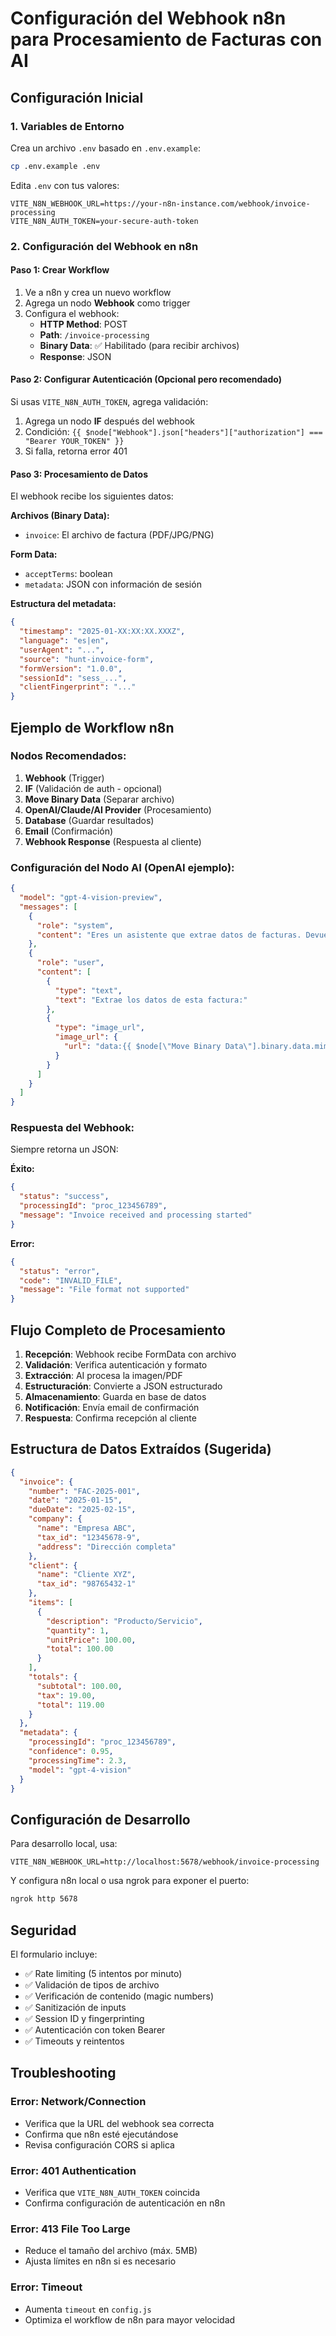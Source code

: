 # Configuración del Webhook n8n para Procesamiento de Facturas con AI

## Configuración Inicial

### 1. Variables de Entorno
Crea un archivo `.env` basado en `.env.example`:

```bash
cp .env.example .env
```

Edita `.env` con tus valores:
```
VITE_N8N_WEBHOOK_URL=https://your-n8n-instance.com/webhook/invoice-processing
VITE_N8N_AUTH_TOKEN=your-secure-auth-token
```

### 2. Configuración del Webhook en n8n

#### Paso 1: Crear Workflow
1. Ve a n8n y crea un nuevo workflow
2. Agrega un nodo **Webhook** como trigger
3. Configura el webhook:
   - **HTTP Method**: POST
   - **Path**: `/invoice-processing`
   - **Binary Data**: ✅ Habilitado (para recibir archivos)
   - **Response**: JSON

#### Paso 2: Configurar Autenticación (Opcional pero recomendado)
Si usas `VITE_N8N_AUTH_TOKEN`, agrega validación:
1. Agrega un nodo **IF** después del webhook
2. Condición: `{{ $node["Webhook"].json["headers"]["authorization"] === "Bearer YOUR_TOKEN" }}`
3. Si falla, retorna error 401

#### Paso 3: Procesamiento de Datos
El webhook recibe los siguientes datos:

**Archivos (Binary Data):**
- `invoice`: El archivo de factura (PDF/JPG/PNG)

**Form Data:**
- `acceptTerms`: boolean
- `metadata`: JSON con información de sesión

**Estructura del metadata:**
```json
{
  "timestamp": "2025-01-XX:XX:XX.XXXZ",
  "language": "es|en",
  "userAgent": "...",
  "source": "hunt-invoice-form",
  "formVersion": "1.0.0",
  "sessionId": "sess_...",
  "clientFingerprint": "..."
}
```

## Ejemplo de Workflow n8n

### Nodos Recomendados:

1. **Webhook** (Trigger)
2. **IF** (Validación de auth - opcional)
3. **Move Binary Data** (Separar archivo)
4. **OpenAI/Claude/AI Provider** (Procesamiento)
5. **Database** (Guardar resultados)
6. **Email** (Confirmación)
7. **Webhook Response** (Respuesta al cliente)

### Configuración del Nodo AI (OpenAI ejemplo):

```json
{
  "model": "gpt-4-vision-preview",
  "messages": [
    {
      "role": "system",
      "content": "Eres un asistente que extrae datos de facturas. Devuelve un JSON con: empresa, fecha, total, items[]"
    },
    {
      "role": "user",
      "content": [
        {
          "type": "text",
          "text": "Extrae los datos de esta factura:"
        },
        {
          "type": "image_url",
          "image_url": {
            "url": "data:{{ $node[\"Move Binary Data\"].binary.data.mimeType }};base64,{{ $node[\"Move Binary Data\"].binary.data.data }}"
          }
        }
      ]
    }
  ]
}
```

### Respuesta del Webhook:
Siempre retorna un JSON:

**Éxito:**
```json
{
  "status": "success",
  "processingId": "proc_123456789",
  "message": "Invoice received and processing started"
}
```

**Error:**
```json
{
  "status": "error",
  "code": "INVALID_FILE",
  "message": "File format not supported"
}
```

## Flujo Completo de Procesamiento

1. **Recepción**: Webhook recibe FormData con archivo
2. **Validación**: Verifica autenticación y formato
3. **Extracción**: AI procesa la imagen/PDF
4. **Estructuración**: Convierte a JSON estructurado
5. **Almacenamiento**: Guarda en base de datos
6. **Notificación**: Envía email de confirmación
7. **Respuesta**: Confirma recepción al cliente

## Estructura de Datos Extraídos (Sugerida)

```json
{
  "invoice": {
    "number": "FAC-2025-001",
    "date": "2025-01-15",
    "dueDate": "2025-02-15",
    "company": {
      "name": "Empresa ABC",
      "tax_id": "12345678-9",
      "address": "Dirección completa"
    },
    "client": {
      "name": "Cliente XYZ",
      "tax_id": "98765432-1"
    },
    "items": [
      {
        "description": "Producto/Servicio",
        "quantity": 1,
        "unitPrice": 100.00,
        "total": 100.00
      }
    ],
    "totals": {
      "subtotal": 100.00,
      "tax": 19.00,
      "total": 119.00
    }
  },
  "metadata": {
    "processingId": "proc_123456789",
    "confidence": 0.95,
    "processingTime": 2.3,
    "model": "gpt-4-vision"
  }
}
```

## Configuración de Desarrollo

Para desarrollo local, usa:
```
VITE_N8N_WEBHOOK_URL=http://localhost:5678/webhook/invoice-processing
```

Y configura n8n local o usa ngrok para exponer el puerto:
```bash
ngrok http 5678
```

## Seguridad

El formulario incluye:
- ✅ Rate limiting (5 intentos por minuto)
- ✅ Validación de tipos de archivo
- ✅ Verificación de contenido (magic numbers)
- ✅ Sanitización de inputs
- ✅ Session ID y fingerprinting
- ✅ Autenticación con token Bearer
- ✅ Timeouts y reintentos

## Troubleshooting

### Error: Network/Connection
- Verifica que la URL del webhook sea correcta
- Confirma que n8n esté ejecutándose
- Revisa configuración CORS si aplica

### Error: 401 Authentication
- Verifica que `VITE_N8N_AUTH_TOKEN` coincida
- Confirma configuración de autenticación en n8n

### Error: 413 File Too Large
- Reduce el tamaño del archivo (máx. 5MB)
- Ajusta límites en n8n si es necesario

### Error: Timeout
- Aumenta `timeout` en `config.js`
- Optimiza el workflow de n8n para mayor velocidad